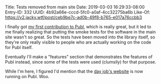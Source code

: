 Title: Tests removed from main site
Date: 2019-03-03 16:29:33-08:00
Entry-ID: 332
UUID: 4b92a66e-cccd-5fc0-a0af-4cc32275ba6b
Like-Of: https://v2.jacky.wtf/post/ceb9be7c-ad0b-49f8-b765-e017a76ccbb3

I finally got [my first contribution to Publ](https://github.com/PlaidWeb/Publ/pull/169), which is really great, but it led to me finally realizing that putting the smoke tests for the software in the main site wasn't so great. So the tests have been moved into the library itself, so they're only really visible to people who are actually working on the code for Publ itself.

Eventually I'll make a "features" section that demonstrates the features of Publ instead, since some of the tests were used (clumsily) for that purpose.

While I'm here, I figured I'd mention that the [day job's website](https://mullinslab.microbiol.washington.edu) is now running on Publ. Woo.
